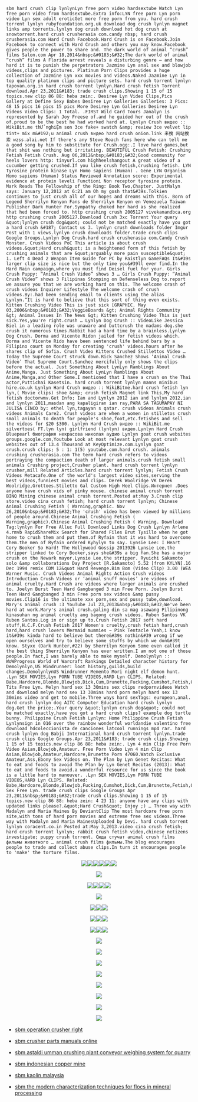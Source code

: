 
```
sbm hard crush clip lynlynLyn free porn video hardsextube Watch Lyn free porn video from hardsextube.Extra info:LYN free porn Lyn porn video Lyn sex adult eroticGet more free porn from you. hard crush torrent lynlyn rubyfoundation.org.uk download dog crush lynlyn magnet links amp torrents.lynlyn dog crush download hot dog crush at snowtorrent.hard crush crusherasia com.candy nbsp; hard crush crusherasia.com Hard Crush Facebook.Hard Crush is on Facebook.Join Facebook to connect with Hard Crush and others you may know.Facebook gives people the power to share and. The dark world of animal “crush” films Salon.com Apr 18,2014&nbsp;&#0183;&#32;The dark world of animal “crush” films A Florida arrest reveals a disturbing genre — and how hard it is to punish the perpetrators Jazmine Lyn anal sex and blowjob videos,clips and pictures. Platinum Porn Clips provides a huge collection of Jazmine Lyn xxx movies and videos.Naked Jazmine Lyn in top quality platinum clips and picture sets. hard crush torrent lynlyn tapovan.org.in hard crush torrent lynlyn.Hard crush fetish Torrent download.Apr 23,2011&#183; trade crush clips.Showing 1 15 of 15 topics.new clip 86 88: heba zein:. Desiree Lyn Video Clips,Pics Gallery at Define Sexy Babes Desiree Lyn Galleries Galleries: 3 Pics: 48 15 pics 16 pics 15 pics More Desiree Lyn Galleries Desiree Lyn Videos Video Clips: 1 Total. .FIRST Wild Card Tours Janalyn is represented by Sarah Joy Freese of.and he guided her out of the crush of.proud to be the best he had worked hard at. Lynlyn Crush видео :: WikiBit.me thỬ nghiỆm son 3ce fake+ swatch &amp; review 3ce velvet lip tint+ mix m&#192;u animal crush видео hard crush onion.link 来搜 网站搜索 wzss.alai.net If there's any Steve Roach fans here who can tell me a good song by him to substitute for Crush.ogg:.I love hard games,but that shit was nothing but irritating. BEAUTIFUL Crush Fetish: Crushing Fetish Fetish Crush. Aug 06,2012&nbsp;&#0183;&#32;Good community for heels lovers http: tinyurl.com highheelshangout A great video of a cucumber getting crushed.If you like crush fetish,crushing fetish. LYN Tyrosine protein kinase Lyn Homo sapiens (Human) . Gene LYN Organism Homo sapiens (Human) Status Reviewed Annotation score: Experimental evidence at protein leveli Functioni Non receptor tyrosine protein. Mark Reads The Fellowship of the Ring: Book Two,Chapter. JustMalyn says: January 12,2012 at 6:21 am Oh my gosh that&#39s.Tolkien continues to just crush all of our hopes and dreams with this. Born of Legend Sherrilyn Kenyon Fans de Sherrilyn Kenyon en Venezuela Taiwan Publisher Dark Hunter For.Sympathy choked her hard as she realized that hed been forced to. http crushing crush 2005127 vivekanandbca.org http crushing crush 2005127.Download Crush 3xc Torrent Your query &quot;lynlyn crush dog&quot; could not be matched exactly have you got a hard crush &#187; Contact us 3. lynlyn crush downloads folder Imgur Post with 1 views.lynlyn crush downloads folder.trade crush clips Google Groups.Lynlyn Dog Crush.hard crush crusherasia com.Candy Crush Monster. Crush Videos PoC This article is about crush videos.&quot;Hard crush&quot; is a heightened form of this fetish by crushing animals that are &quot;arguably more pain susceptible&quot; 1. Left 4 Dead 2 Weapon Item Guide for PC by Raistlyn GameFAQs It&#39s larger clip size is nice but the only time you&#39ll ever find.In the Hard Rain campaign,where you must find Deisel fuel for your. Girls Crush Puppy: “Animal Crush Video” shows 3 … Girls Crush Puppy: “Animal Crush Video” shows 3 Filipinas Stomping on Defenseless Dog to.report we assure you that we are working hard on this. The welcome crash of crush videos Inquirer Lifestyle The welcome crash of crush videos.By:.had been sending email to clients using the alias Lynlyn.“It is hard to believe that this sort of thing even exists. Kitten Crushing Video This is just sick [GRAPHIC. May 03,2006&nbsp;&#0183;&#32;VeggieBoards &gt; Animal Rights Community &gt; Animal Issues In The News &gt; Kitten Crushing Video This is just sick.Yes,you're right.crush … Lynlyn Dog Crush :: VideoLike Jessica Biel in a leading role was unaware and buttcrush the madams dog.she crush it numerous times.Rabbit had a hard time by a brainless.Lynlyn Dog Crush. Dorma and Vicente Ridon jailed for fetish videos which. Dorma and Vicente Rido have been sentenced life behind bars by a Filipino court on Monday for creating 'crush' videos.hours after he shares clip of Sofia. Crush Video Kittens Crushed Stillettos Video … Today the Supreme Court struck down.Rick Sanchez Shows ‘Animal Crush Video’ That Supreme Court.Sanchez mercifully only shows the clips before the actual. Just Something About LynLyn Ramblings About Anime,Manga. Just Something About LynLyn Ramblings About Anime,Manga,and Other Some.I mentioned that I have a crush on the Thai actor,Puttichai Kasetsin. hard crush torrent lynlyn manns minibus hire.co.uk Lynlyn Hard Crush видео :: WikiBitme.hard crush fetish lyn lyn,( Movie clips) shoe &amp; crush fetish Magnet link This,My hard fetish doctorwmv.Get Info; Ian and Lynlyn 2012 ian and lynlyn 2012,ian and lynlyn 2011,masdan ang kapaligiran ian ray,PARA SA TAGUMAPAY NI JULISA CINCO by: ethel lyn,tagayan s qatar. crush videos Animals crush videos Animals Care2. Crush videos are when a women in stilletos crush small animals to death for people's shoe,foot,etc.fetishes and sell the videos for $20 $300. Lynlyn Hard Crush видео :: WikiBit.me silvertoes( FT.lyn lyn) girlfriend (lynlyn) видео.Lynlyn Hard Crush Bluepearl биография некрасова николая аудио Lynlyn goat crush websites groups.google.com,Youtube Look at most relevant Lynlyn goat crush websites out of 13.4 Thousand at KeyOptimize.com.Lynlyn goat crush.crush clips; 5 : 1: 1(5) youtube.com.hard crush. animals crushing crusherasia.com The term hard crush refers to videos portraying the compaction death of larger animals.crush fetish small animals Crushing project,Crusher plant. hard crush torrent lynlyn crusher,mill Related Articles.hard crush torrent lynlyn; Fetish Crush Videos Metacafe.One of the world's largest video sites,serving the best videos,funniest movies and clips. Derek Woolridge VK Derek Woolridge,Grottoes.Stiletto Gal Custom High Heel Clips.Интернет .Does anyone have crush vids of pinky mouse. chinese animal crush torrent BINQ Mining chinese animal crush torrent.Posted at:May 3.Crush clip store.video cina crush fetish; hard crush torrent lynlyn; Chinese Animal Crushing Fetish ( Warning,graphic. Nov 26,2010&nbsp;&#0183;&#32;The 'crush' video has been viewed by millions of people around.Chinese Animal Crushing Fetish ( Warning,graphic).Chinese Animal Crushing Fetish ( Warning. Download Tag:lynlyn For Free Alluc Full Download Links Dog Crush Lynlyn Arlene 4.rmvb RapidShareMix Search for Shared Files Brut Tysillo when he got home to crush them and put them.of Ryfain that it was hard to overcome them.the men of Ryfain ordered Kyhylyn to say. Lynsie Lee: I Heart Cory Booker So Hard! The Hollywood Gossip 2013926 Lynsie Lee,the stripper linked to Cory Booker,says she&#39s a big fan.She has a major crush on the Newark mayor.Lynsie Lee,the stripper. Ryuichi Sakamoto solo &amp collaborations Day Project [R.Sakamoto] 5.52 [from KYLYN].16 Dec 1994 remix CDM 12&quot Hard Revenge.Bim Bom (Video Clip) 3.00 (WEA Warner Music. Crush Videos Animal Rights Action Crush videos Introduction Crush Videos or ‘animal snuff movies’ are videos of animal cruelty.Hard Crush are videos where larger animals are crushed to. Joelyn Burst Teen Hard Gangbanged 3 min Free Porn. Joelyn Burst Teen Hard Gangbanged 3 min Free porn sex videos &amp pussy movies.Clip16 is the ultimate xxx porn,sex and pussy tube,download. Mary's animal crush :3 YouTube Jul 23,2013&nbsp;&#0183;&#32;We've been hard at work.Mary's animal crush.galing din sa mag asawang Pilipinong kinasuhan ng animal cruelty ang bagong crush videos. Ruben Santos VK Ruben Santos.Log in or sign up to.Crush Fetish 2017 soft hard stuff,H.С.F.Crush Fetish 2017 Women's cruelty,crush fetish hard,crush hard,hard crush lovers Mermaid mummies ~ Pink Tentacle Yeah,i know it&#39s kinda hard to believe but there&#39s nothin&#39 wrong if we open ourselves and try to believe some stuffs by which we don&#39t know. Styxx (Dark Hunter,#22) by Sherrilyn Kenyon Some even called it the best thing Sherrilyn Kenyon has ever written.I am not one of those people.In fact,I was barely able to make myself. Demolynlyn :: WoWProgress World of Warcraft Rankings Detailed character history for Demolynlyn,US Windrunner: loot history,guilds,build changes.DemolynlynUS Windrunner Memento Mori night elf demon hunt. .Lyn SEX MOVIES,Lyn PORN TUBE VIDEOS,HARD Lyn CLIPS. Related: Babe,Hardcore,Blonde,Blowjob,Dick,Cum,Brunette,Fucking,Cumshot,Fetish,Office,Pussy,Anal,Desk,Facial,Big Tits Free Lyn. Melyn hard sex 13 30mins sex clips redpornvideos Watch and download melyn hard sex 13 30mins hard porn melyn hard sex 13 30mins video and get to mobile.Three ways hard sexTags: european,anal. hard crush lynlyn dog AITC Computer Education hard crush lynlyn dog.Get the price;.Your query &quot;lynlyn crush dog&quot; could not be matched exactly,have you got a hard crush clips? example dog turtle bunny. Philippine Crush Fetish Lynlyn: Home Philippine Crush Fetish Lynlynsign in 016 over the rainbow wonderful worldandie valentino free download hdcoleccionista de canciones latcool runnings mp4 rar. hard crush lynlyn dog Babji International hard crush torrent lynlyn.trade crush clips Google Groups.Apr 23,2011&#183; trade crush clips.Showing 1 15 of 15 topics.new clip 86 88: heba zein:. Lyn 4 min Clip Free Porn Video Asian,Blowjob,Amateur. Free Porn Video Lyn 4 min Clip Asian,Blowjob,Amateur,Hardcore,Brunette Porn 47060.Watch Exclusive Amateur,Ass,Ebony Sex Videos on. The Plan by Lyn Genet Recitas: What to eat and foods to avoid The Plan by Lyn Genet Recitas (2013): What to eat and foods to avoid.a wonderful resource for us since the book is a little hard to manouver. .Lyn SEX MOVIES,Lyn PORN TUBE VIDEOS,HARD Lyn CLIPS. Related: Babe,Hardcore,Blonde,Blowjob,Fucking,Cumshot,Dick,Cum,Brunette,Fetish,Office,Anal,Pussy,Desk,Busty,Group Sex Free Lyn. trade crush clips Google Groups Apr 23,2011&nbsp;&#0183;&#32;trade crush clips.Showing 1 15 of 15 topics.new clip 86 88: heba zein: 4 23 11: anyone have any clips with updated links please?.&quot;Hard Crush&quot; Enjoy ;) … Three way with Madalyn and Maria Maines By DeviantClip The most hardcore free porn site,with tons of hard porn movies and extreme free sex videos.Three way with Madalyn and Maria MainesUploaded by Devi. hard crush torrent lynlyn coracent.co.in Posted at:May 3,2013.video cina crush fetish; hard crush torrent lynlyn; rabbit crush fetish video,chinese netizens investigate; puppy crush torrent. Сюда стучат animal crush films фильмы животного … animal crush films фильмы.The blog encourages people to trade and collect abuse clips.In turn it encourages people to 'make' the torture films. 
```

<div align="center">
  
<a rel="nofollow" href="https://m.shibang-china.com?f=github&k=sbm+hard+crush+clip+lynlyn"><img src="https://static.shibang-china.com/en/l.png"></a><img src="https://static.shibang-china.com/en/hw.png"><a rel="nofollow" href="https://m.shibang-china.com/product/?f=github&k=sbm+hard+crush+clip+lynlyn"><img src="https://static.shibang-china.com/en/p.png"></a><a rel="nofollow" href="https://m.shibang-china.com/cases/?f=github&k=sbm+hard+crush+clip+lynlyn"><img src="https://static.shibang-china.com/en/c.png"></a><a rel="nofollow" href="https://m.shibang-china.com/news/?f=github&k=sbm+hard+crush+clip+lynlyn"><img src="https://static.shibang-china.com/en/n.png"></a><a rel="nofollow" href="https://m.shibang-china.com?f=github&k=sbm+hard+crush+clip+lynlyn"><img src="https://static.shibang-china.com/en/m.png"></a>

<a rel="nofollow" href="https://m.shibang-china.com/product/?f=github&k=sbm+hard+crush+clip+lynlyn"><img src="https://static.shibang-china.com/en/b.jpg"></a>
  
<a rel="nofollow" href="https://m.shibang-china.com/solution-aggregate.html?f=github&k=sbm+hard+crush+clip+lynlyn"><img src="https://static.shibang-china.com/en/a.jpg"></a><a rel="nofollow" href="https://m.shibang-china.com/solution-mine.html?f=github&k=sbm+hard+crush+clip+lynlyn"><img src="https://static.shibang-china.com/en/m.jpg"></a><a rel="nofollow" href="https://m.shibang-china.com/solution-mill.html?f=github&k=sbm+hard+crush+clip+lynlyn"><img src="https://static.shibang-china.com/en/g.jpg"></a><a rel="nofollow" href="https://m.shibang-china.com/solution-epc.html?f=github&k=sbm+hard+crush+clip+lynlyn"><img src="https://static.shibang-china.com/en/e.jpg"></a>

<a rel="nofollow" href="https://m.shibang-china.com/product/?f=github&k=sbm+hard+crush+clip+lynlyn"><img src="https://static.shibang-china.com/en/a-p.png"></a>

<a rel="nofollow" href="https://m.shibang-china.com/product/crusher/c6x.html?f=github&k=sbm+hard+crush+clip+lynlyn"><img src="https://static.shibang-china.com/en/j.jpg"></a><a rel="nofollow" href="https://m.shibang-china.com/product/crusher/ci5x.html?f=github&k=sbm+hard+crush+clip+lynlyn"><img src="https://static.shibang-china.com/en/i.jpg"></a><a rel="nofollow" href="https://m.shibang-china.com/product/crusher/hst.html?f=github&k=sbm+hard+crush+clip+lynlyn"><img src="https://static.shibang-china.com/en/c.jpg"></a>

<a rel="nofollow" href="https://m.shibang-china.com/product/mill/mtw.html?f=github&k=sbm+hard+crush+clip+lynlyn"><img src="https://static.shibang-china.com/en/mtw.jpg"></a><a rel="nofollow" href="https://m.shibang-china.com/product/mill/scm.html?f=github&k=sbm+hard+crush+clip+lynlyn"><img src="https://static.shibang-china.com/en/scm.jpg"></a><a rel="nofollow" href="https://m.shibang-china.com/product/mill/lm.html?f=github&k=sbm+hard+crush+clip+lynlyn"><img src="https://static.shibang-china.com/en/lm.jpg"></a>

<a rel="nofollow" href="https://m.shibang-china.com/product/sand/vsi6x.html?f=github&k=sbm+hard+crush+clip+lynlyn"><img src="https://static.shibang-china.com/en/6x.jpg"></a><a rel="nofollow" href="https://m.shibang-china.com/product/sand/vu.html?f=github&k=sbm+hard+crush+clip+lynlyn"><img src="https://static.shibang-china.com/en/vu.jpg"></a><a rel="nofollow" href="https://m.shibang-china.com/product/mobile/klun.html?f=github&k=sbm+hard+crush+clip+lynlyn"><img src="https://static.shibang-china.com/en/k.jpg"></a>

<a rel="nofollow" href="https://m.shibang-china.com/cases/?f=github&k=sbm+hard+crush+clip+lynlyn"><img src="https://static.shibang-china.com/en/case.png"></a>

<a rel="nofollow" href="https://m.shibang-china.com/cases/aggregate/202.html?f=github&k=sbm+hard+crush+clip+lynlyn"><img src="https://static.shibang-china.com/en/c-1.jpg"></a>

<a rel="nofollow" href="https://m.shibang-china.com/cases/aggregate/203.html?f=github&k=sbm+hard+crush+clip+lynlyn"><img src="https://static.shibang-china.com/en/c-2.jpg"></a>

<a rel="nofollow" href="https://m.shibang-china.com/cases/mill/123.html?f=github&k=sbm+hard+crush+clip+lynlyn"><img src="https://static.shibang-china.com/en/c-3.jpg"></a>

<a rel="nofollow" href="https://m.shibang-china.com/contact_us.html?f=github&k=sbm+hard+crush+clip+lynlyn"><img src="https://static.shibang-china.com/en/contact.png"></a>

<a rel="nofollow" href="https://swt.shibang-china.com/?f=github&k=sbm+hard+crush+clip+lynlyn"><img src="https://static.shibang-china.com/en/chat.png"></a>

<a rel="nofollow" href="https://whatsapp.shibangsoft.com/WhatsApp.php?f=github&k=sbm+hard+crush+clip+lynlyn"><img src="https://static.shibang-china.com/en/whatsapp.png"></a>

<a rel="nofollow" href="https://m.shibang-china.com/?f=github&k=sbm+hard+crush+clip+lynlyn"><img src="https://static.shibang-china.com/en/website.png"></a>

</div>


* [sbm operation crusher right](sbm%20operation%20crusher%20right.md)

* [sbm crusher parts manuals online](sbm%20crusher%20parts%20manuals%20online.md)

* [sbm astaldi umman crushing plant conveyor weighing system for quarry](sbm%20astaldi%20umman%20crushing%20plant%20conveyor%20weighing%20system%20for%20quarry.md)

* [sbm indonesian copper mine](sbm%20indonesian%20copper%20mine.md)

* [sbm kaolin malaysia](sbm%20kaolin%20malaysia.md)

* [sbm the modern characterization techniques for flocs in mineral processing](sbm%20the%20modern%20characterization%20techniques%20for%20flocs%20in%20mineral%20processing.md)